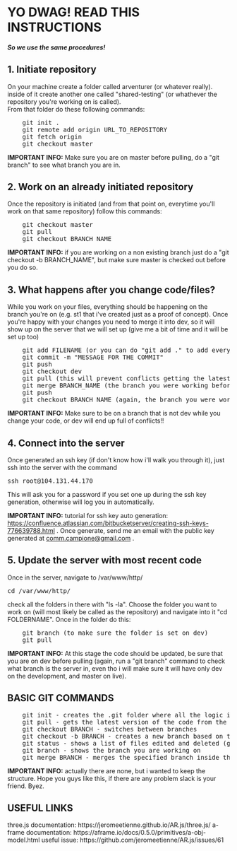 <h1>YO DWAG! READ THIS INSTRUCTIONS</h1>
<h5>So we use the same procedures!</h5>

<h2>1. Initiate repository</h2>

On your machine create a folder called arventurer (or whatever really). inside of it create another one called "shared-testing" (or whathever the repository you're working on is called). <br>
From that folder do these following commands:

<pre>
	git init .
	git remote add origin URL_TO_REPOSITORY
	git fetch origin
	git checkout master
</pre>

<b>IMPORTANT INFO:</b> Make sure you are on master before pulling, do a "git branch" to see what branch you are in.

<h2>2. Work on an already initiated repository</h2>

Once the repository is initiated (and from that point on, everytime you'll work on that same repository) follow this commands:

<pre>
	git checkout master
	git pull
	git checkout BRANCH_NAME
</pre>

<b>IMPORTANT INFO:</b> if you are working on a non existing branch just do a "git checkout -b BRANCH_NAME", but make sure master is checked out before you do so.

<h2>3. What happens after you change code/files?</h2>

While you work on your files, everything should be happening on the branch you're on (e.g. st1 that i've created just as a proof of concept).
Once you're happy with your changes you need to merge it into dev, so it will show up on the server that we will set up (give me a bit of time and it will be set up too)

<pre>
	git add FILENAME (or you can do "git add ." to add everything, but make sure there's no stuff we don't need in the folder)
	git commit -m "MESSAGE FOR THE COMMIT"
	git push
	git checkout dev
	git pull (this will prevent conflicts getting the latest code from dev before merging)
	git merge BRANCH_NAME (the branch you were working before switching into dev)
	git push
	git checkout BRANCH_NAME (again, the branch you were working before switching into dev)
</pre>

<b>IMPORTANT INFO:</b> Make sure to be on a branch that is not dev while you change your code, or dev will end up full of conflicts!!

<h2>4. Connect into the server</h2>

Once generated an ssh key (if don't know how i'll walk you through it), just ssh into the server with the command

<pre>ssh root@104.131.44.170</pre>

This will ask you for a password if you set one up during the ssh key generation, otherwise will log you in automatically.

<b>IMPORTANT INFO:</b> tutorial for ssh key auto generation: https://confluence.atlassian.com/bitbucketserver/creating-ssh-keys-776639788.html . Once generate, send me an email with the public key generated at comm.campione@gmail.com .

<h2>5. Update the server with most recent code</h2>

Once in the server, navigate to /var/www/http/

<pre>cd /var/www/http/</pre>

check all the folders in there with "ls -la". Choose the folder you want to work on (will most likely be called as the repository) and navigate into it "cd FOLDERNAME".
Once in the folder do this:

<pre>
	git branch (to make sure the folder is set on dev)
	git pull
</pre>

<b>IMPORTANT INFO:</b> At this stage the code should be updated, be sure that you are on dev before pulling (again, run a "git branch" command to check what branch is the server in, even tho i will make sure it will have only dev on the development, and master on live).

<h2>BASIC GIT COMMANDS</h2>

<pre>
	git init - creates the .git folder where all the logic is stored
	git pull - gets the latest version of the code from the repository
	git checkout BRANCH - switches between branches
	git checkout -b BRANCH - creates a new branch based on the branch you are currently on
	git status - shows a list of files edited and deleted (green are ready to be committed, red are deleted and if there are problems will be shown in the list with details)
	git branch - shows the branch you are working on
	git merge BRANCH - merges the specified branch inside the branch you are currently switched on
</pre>

<b>IMPORTANT INFO:</b> actually there are none, but i wanted to keep the structure. Hope you guys like this, if there are any problem slack is your friend. Byez.

<h2>USEFUL LINKS</h2>
three.js documentation: https://jeromeetienne.github.io/AR.js/three.js/
a-frame documentation: https://aframe.io/docs/0.5.0/primitives/a-obj-model.html
useful issue: https://github.com/jeromeetienne/AR.js/issues/61